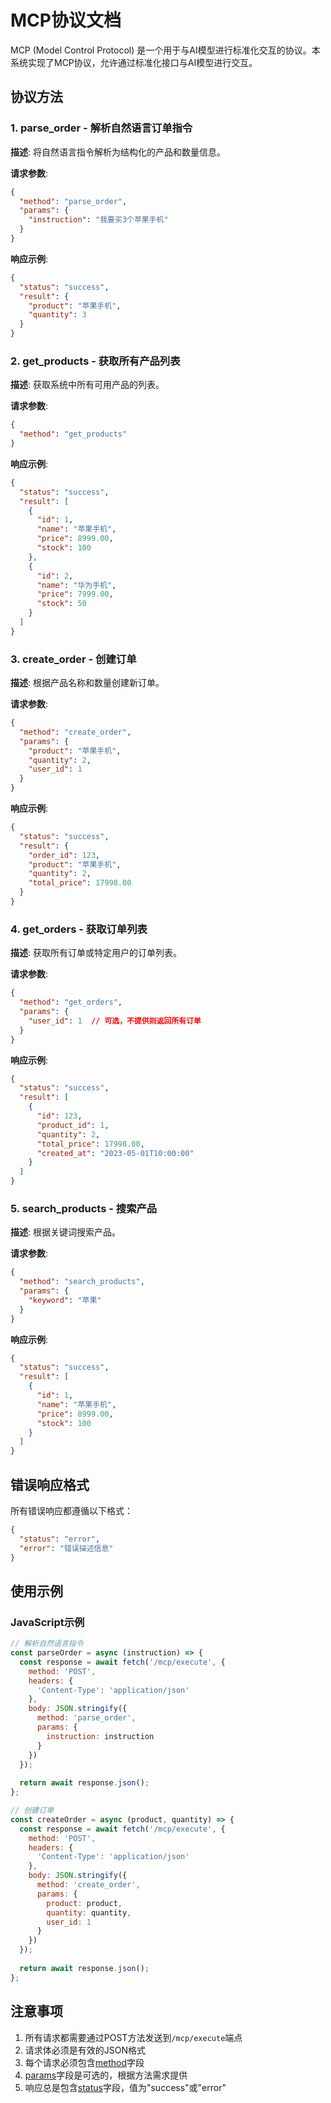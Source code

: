 # MCP协议文档

MCP (Model Control Protocol) 是一个用于与AI模型进行标准化交互的协议。本系统实现了MCP协议，允许通过标准化接口与AI模型进行交互。

## 协议方法

### 1. parse_order - 解析自然语言订单指令

**描述**: 将自然语言指令解析为结构化的产品和数量信息。

**请求参数**:
```json
{
  "method": "parse_order",
  "params": {
    "instruction": "我要买3个苹果手机"
  }
}
```

**响应示例**:
```json
{
  "status": "success",
  "result": {
    "product": "苹果手机",
    "quantity": 3
  }
}
```

### 2. get_products - 获取所有产品列表

**描述**: 获取系统中所有可用产品的列表。

**请求参数**:
```json
{
  "method": "get_products"
}
```

**响应示例**:
```json
{
  "status": "success",
  "result": [
    {
      "id": 1,
      "name": "苹果手机",
      "price": 8999.00,
      "stock": 100
    },
    {
      "id": 2,
      "name": "华为手机",
      "price": 7999.00,
      "stock": 50
    }
  ]
}
```

### 3. create_order - 创建订单

**描述**: 根据产品名称和数量创建新订单。

**请求参数**:
```json
{
  "method": "create_order",
  "params": {
    "product": "苹果手机",
    "quantity": 2,
    "user_id": 1
  }
}
```

**响应示例**:
```json
{
  "status": "success",
  "result": {
    "order_id": 123,
    "product": "苹果手机",
    "quantity": 2,
    "total_price": 17998.00
  }
}
```

### 4. get_orders - 获取订单列表

**描述**: 获取所有订单或特定用户的订单列表。

**请求参数**:
```json
{
  "method": "get_orders",
  "params": {
    "user_id": 1  // 可选，不提供则返回所有订单
  }
}
```

**响应示例**:
```json
{
  "status": "success",
  "result": [
    {
      "id": 123,
      "product_id": 1,
      "quantity": 2,
      "total_price": 17998.00,
      "created_at": "2023-05-01T10:00:00"
    }
  ]
}
```

### 5. search_products - 搜索产品

**描述**: 根据关键词搜索产品。

**请求参数**:
```json
{
  "method": "search_products",
  "params": {
    "keyword": "苹果"
  }
}
```

**响应示例**:
```json
{
  "status": "success",
  "result": [
    {
      "id": 1,
      "name": "苹果手机",
      "price": 8999.00,
      "stock": 100
    }
  ]
}
```

## 错误响应格式

所有错误响应都遵循以下格式：

```json
{
  "status": "error",
  "error": "错误描述信息"
}
```

## 使用示例

### JavaScript示例

```javascript
// 解析自然语言指令
const parseOrder = async (instruction) => {
  const response = await fetch('/mcp/execute', {
    method: 'POST',
    headers: {
      'Content-Type': 'application/json'
    },
    body: JSON.stringify({
      method: 'parse_order',
      params: {
        instruction: instruction
      }
    })
  });
  
  return await response.json();
};

// 创建订单
const createOrder = async (product, quantity) => {
  const response = await fetch('/mcp/execute', {
    method: 'POST',
    headers: {
      'Content-Type': 'application/json'
    },
    body: JSON.stringify({
      method: 'create_order',
      params: {
        product: product,
        quantity: quantity,
        user_id: 1
      }
    })
  });
  
  return await response.json();
};
```

## 注意事项

1. 所有请求都需要通过POST方法发送到`/mcp/execute`端点
2. 请求体必须是有效的JSON格式
3. 每个请求必须包含[method](file:///Users/pengxu/IdeaProjects/order-system/backend/src/main/java/com/example/ordersystem/mcp/MCPProtocolHandler.java#L37-L37)字段
4. [params](file:///Users/pengxu/IdeaProjects/order-system/backend/src/main/java/com/example/ordersystem/mcp/MCPProtocolHandler.java#L40-L40)字段是可选的，根据方法需求提供
5. 响应总是包含[status](file:///Users/pengxu/IdeaProjects/order-system/backend/src/main/java/com/example/ordersystem/mcp/MCPProtocolHandler.java#L115-L115)字段，值为"success"或"error"